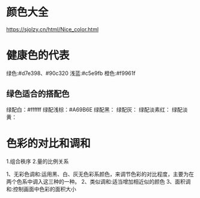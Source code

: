 # 颜色大全
https://sjolzy.cn/html/Nice_color.html

# 健康色的代表

绿色:#d7e398、#90c320
浅蓝:#c5e9fb
橙色:#f9961f

## 绿色适合的搭配色
 绿配白：#ffffff
 绿配浅棕：#A69B6E
 绿配黑：
 绿配灰：
 绿配淡素红：
 绿配淡黄：


# 色彩的对比和调和
1.组合秩序
2.量的比例关系

1、无彩色调和:运用黑、白、灰无色彩系颜色，来调节色彩的对比程度，主要为在两个色系中调入这三种的一种。
2、类似调和:适当增加相近似的颜色
3、面积调和:控制画面中色彩的面积大小